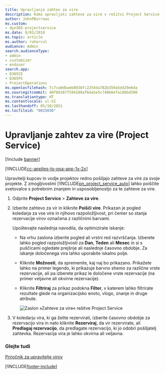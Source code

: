 ```yaml
---
title: Upravljanje zahtev za vire
description: Kako upravljati zahteve za vire v rešitvi Project Service
author: JohnPBurrows
ms.custom:
- dyn365-projectservice
ms.date: 8/03/2018
ms.topic: article
ms.author: ruhercul
audience: Admin
search.audienceType:
- admin
- customizer
- enduser
search.app:
- D365CE
- D365PS
- ProjectOperations
ms.openlocfilehash: 7c7ca0dbaeb8938fc2254da782b359a5dd29e6da
ms.sourcegitcommit: 40f68387f594180af64a5e5c748b6efa188bd300
ms.translationtype: HT
ms.contentlocale: sl-SI
ms.lasthandoff: 05/10/2021
ms.locfileid: "6015036"
---
```

# <a name="manage-resource-requests-project-service"></a>Upravljanje zahtev za vire (Project Service)

[!include [banner](../includes/psa-now-project-operations.md)]

[!INCLUDE[cc-applies-to-psa-app-1x-2x](../includes/cc-applies-to-psa-app-1x-2x.md)]

Upravitelji kupcev in vodje projektov redno pošiljajo zahteve za vire za svoje projekte. Z zmogljivostmi [!INCLUDE[pn_project_service_auto](../includes/pn-project-service-auto.md)] lahko poiščite svetovalce s potrebnim znanjem in usposobljenostjo za te zahteve za vire.  
  
1. Odprite **Project Service** > **Zahteve za vire**.  
  
2. Izberite zahtevo za vir in kliknite **Poišči vire**. Prikazan je pogled koledarja za vse vire in njihovo razpoložljivost, pri čemer so stanja rezervacije virov označena z različnimi barvami.  
  
    Upoštevajte naslednja navodila, da optimizirate iskanje:  
  
   -   Na vrhu zaslona izberite pogled ali vrstni red razvrščanja. Izberete lahko pogled razpoložljivosti za **Dan**, **Teden** ali **Mesec** in si s puščicami ogledate prejšnje ali naslednje časovno obdobje. Za iskanje določenega vira lahko uporabite iskalno polje.  
  
   -   Kliknite **Možnosti**, da spremenite, kaj naj bo prikazano. Prikažete lahko na primer legendo, ki prikazuje barvno shemo za različne vrste rezervacije, ali pa izberete prikaz le določene vrste rezervacije (na primer veljavne ali okvirne rezervacije).  
  
   -   Kliknite **Filtriraj** za prikaz podokna **Filter**, v katerem lahko filtrirate rezultate glede na organizacijsko enoto, vlogo, znanje in druge atribute.  
  
       ![Zaslon »Zahteve za vire« rešitve Project Service](../psa/media/project-service-resource-request-screen.png "Zaslon »Zahteve za vire« rešitve Project Service")  
  
3. V koledarju vira, ki ga želite rezervirati, izberite časovno obdobje za rezervacijo vira in nato kliknite **Rezerviraj**, da vir rezervirate, ali **Predlagaj rezervacijo**, da predlagate rezervacijo, ki jo odobri pošiljatelj zahtevka. Rezervacija vira je lahko okvirna ali veljavna.  
  
### <a name="see-also"></a>Glejte tudi  
 [Priročnik za upravitelje virov](../psa/resource-manager-guide.md)


[!INCLUDE[footer-include](../includes/footer-banner.md)]